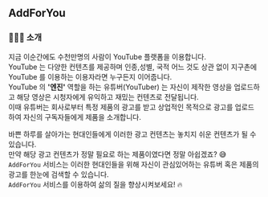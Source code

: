 ## AddForYou

<!--

**Here are some ideas to get you started:**

🙋‍♀️ A short introduction - what is your organization all about?
🌈 Contribution guidelines - how can the community get involved?
👩‍💻 Useful resources - where can the community find your docs? Is there anything else the community should know?
🍿 Fun facts - what does your team eat for breakfast?
🧙 Remember, you can do mighty things with the power of [Markdown](https://docs.github.com/github/writing-on-github/getting-started-with-writing-and-formatting-on-github/basic-writing-and-formatting-syntax)
-->

### 🧑🏼‍💻 소개

지금 이순간에도 수천만명의 사람이 YouTube 플랫폼을 이용합니다. <br>
YouTube 는 다양한 컨텐츠를 제공하며 인종,성별, 국적 어느 것도 상관 없이 지구촌에 YouTube 를 이용하는 이용자라면 누구든지 이어줍니다. <br>
YouTube 의 **'엔진'** 역할을 하는 유튜버(YouTuber) 는 자신이 제작한 영상을 업로드하고 해당 영상은 시청자에게 유익하고 재밌는 컨텐츠로 전달됩니다. <br>
이때 유튜버는 회사로부터 특정 제품의 광고를 받고 상업적인 목적으로 광고를 업로드 하여 자신의 구독자들에게 제품을 소개합니다.

바쁜 하루를 살아가는 현대인들에게 이러한 광고 컨텐츠는 놓치지 쉬운 컨텐츠가 될 수 있습니다. <br>
만약 해당 광고 컨텐츠가 정말 필요로 하는 제품이였다면 정말 아쉽겠죠? 😅 <br>
`AddForYou` 서비스는 이러한 현대인들을 위해 자신이 관심있어하는 유튜버 혹은 제품의 광고를 한눈에 검색할 수 있습니다. <br>
`AddForYou` 서비스를 이용하여 삶의 질을 향상시켜보세요! 🔥
